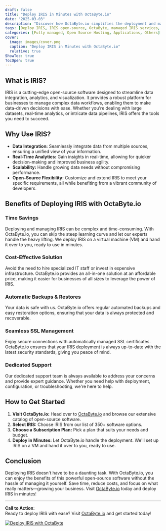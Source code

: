 ```yaml
---
draft: false
title: "Deploy IRIS in Minutes with OctaByte.io"
date: "2025-03-03"
description: "Discover how OctaByte.io simplifies the deployment and management of IRIS, a powerful open-source software. Save time, reduce costs, and enjoy seamless integration with OctaByte's fully managed services."
tags: [Deploy IRIS, IRIS open-source, OctaByte, managed IRIS services, IRIS deployment, open-source software management, IRIS benefits, OctaByte IRIS, IRIS hosting, IRIS support]
categories: [Fully managed, Open Source Hosting, Applications, Others]
cover:
  image: images/cover.png
  caption: "Deploy IRIS in Minutes with OctaByte.io"
  relative: true
ShowToc: true
TocOpen: true
---
```



## What is IRIS?

IRIS is a cutting-edge open-source software designed to streamline data integration, analytics, and visualization. It provides a robust platform for businesses to manage complex data workflows, enabling them to make data-driven decisions with ease. Whether you're dealing with large datasets, real-time analytics, or intricate data pipelines, IRIS offers the tools you need to succeed.

## Why Use IRIS?

- **Data Integration:** Seamlessly integrate data from multiple sources, ensuring a unified view of your information.
- **Real-Time Analytics:** Gain insights in real-time, allowing for quicker decision-making and improved business agility.
- **Scalability:** Handle growing data needs without compromising performance.
- **Open-Source Flexibility:** Customize and extend IRIS to meet your specific requirements, all while benefiting from a vibrant community of developers.

## Benefits of Deploying IRIS with OctaByte.io

### Time Savings
Deploying and managing IRIS can be complex and time-consuming. With OctaByte.io, you can skip the steep learning curve and let our experts handle the heavy lifting. We deploy IRIS on a virtual machine (VM) and hand it over to you, ready to use in minutes.

### Cost-Effective Solution
Avoid the need to hire specialized IT staff or invest in expensive infrastructure. OctaByte.io provides an all-in-one solution at an affordable price, making it easier for businesses of all sizes to leverage the power of IRIS.

### Automatic Backups & Restores
Your data is safe with us. OctaByte.io offers regular automated backups and easy restoration options, ensuring that your data is always protected and recoverable.

### Seamless SSL Management
Enjoy secure connections with automatically managed SSL certificates. OctaByte.io ensures that your IRIS deployment is always up-to-date with the latest security standards, giving you peace of mind.

### Dedicated Support
Our dedicated support team is always available to address your concerns and provide expert guidance. Whether you need help with deployment, configuration, or troubleshooting, we're here to help.

## How to Get Started

1. **Visit OctaByte.io:** Head over to [OctaByte.io](https://octabyte.io) and browse our extensive catalog of open-source software.
2. **Select IRIS:** Choose IRIS from our list of 350+ software options.
3. **Choose a Subscription Plan:** Pick a plan that suits your needs and budget.
4. **Deploy in Minutes:** Let OctaByte.io handle the deployment. We'll set up IRIS on a VM and hand it over to you, ready to use.

## Conclusion

Deploying IRIS doesn't have to be a daunting task. With OctaByte.io, you can enjoy the benefits of this powerful open-source software without the hassle of managing it yourself. Save time, reduce costs, and focus on what really matters—growing your business. Visit [OctaByte.io](https://octabyte.io) today and deploy IRIS in minutes!

---

**Call to Action:**  
Ready to deploy IRIS with ease? Visit [OctaByte.io](https://octabyte.io) and get started today!

[![Deploy IRIS with OctaByte](/images/deploy-on-octabyte.png)](https://octabyte.io/fully-managed-open-source-services/applications/others/iris)